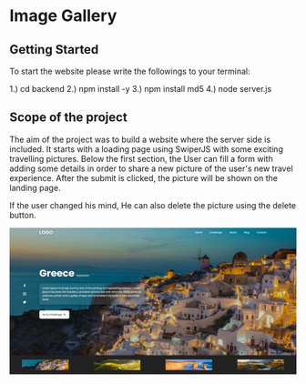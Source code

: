 # Image Gallery

## Getting Started 

To start the website please write the followings to your terminal: 

1.) cd backend 
2.) npm install -y 
3.) npm install md5 
4.) node server.js 

## Scope of the project

The aim of the project was to build a website where the server side is included. It starts with a loading page using SwiperJS with some exciting travelling pictures. Below the first section, the User can fill a form with adding some details in order to share a new picture of the user's new travel experience. 
After the submit is clicked, the picture will be shown on the landing page. 

If the user changed his mind, He can also delete the picture using the delete button.


![Landing Page!](/frontend/public/img/image_gallery.jpg "Landing Page")


